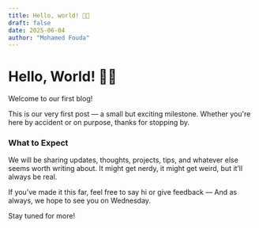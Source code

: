 ```yaml
---
title: Hello, world! 👋👋
draft: false
date: 2025-06-04
author: "Mohamed Fouda"
---
```

# Hello, World! 👋👋

Welcome to our first blog!

This is our very first post — a small but exciting milestone. Whether you're here by accident or on purpose, thanks for stopping by.

### What to Expect

We will be sharing updates, thoughts, projects, tips, and whatever else seems worth writing about. It might get nerdy, it might get weird, but it’ll always be real.

If you’ve made it this far, feel free to say hi or give feedback — And as always, we hope to see you on Wednesday.

Stay tuned for more!


